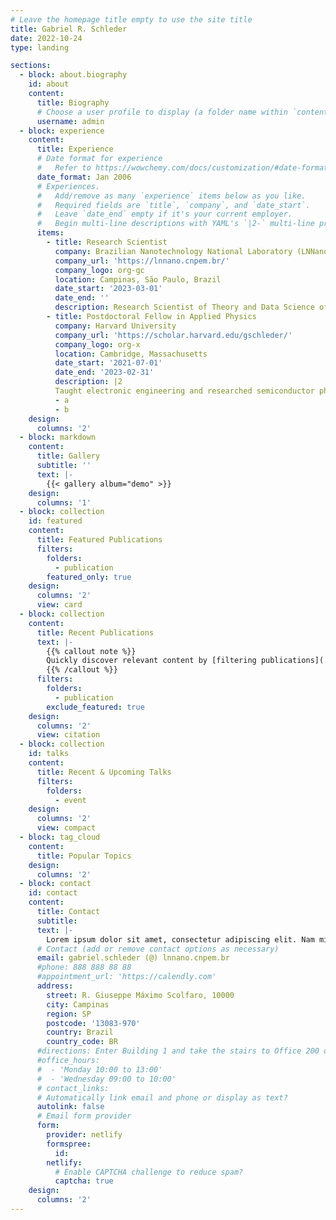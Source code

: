 ```yaml
---
# Leave the homepage title empty to use the site title
title: Gabriel R. Schleder
date: 2022-10-24
type: landing

sections:
  - block: about.biography
    id: about
    content:
      title: Biography
      # Choose a user profile to display (a folder name within `content/authors/`)
      username: admin
  - block: experience
    content:
      title: Experience
      # Date format for experience
      #   Refer to https://wowchemy.com/docs/customization/#date-format
      date_format: Jan 2006
      # Experiences.
      #   Add/remove as many `experience` items below as you like.
      #   Required fields are `title`, `company`, and `date_start`.
      #   Leave `date_end` empty if it's your current employer.
      #   Begin multi-line descriptions with YAML's `|2-` multi-line prefix.
      items:
        - title: Research Scientist
          company: Brazilian Nanotechnology National Laboratory (LNNano/CNPEM)
          company_url: 'https://lnnano.cnpem.br/'
          company_logo: org-gc
          location: Campinas, São Paulo, Brazil
          date_start: '2023-03-01'
          date_end: ''
          description: Research Scientist of Theory and Data Science of Nanomaterials
        - title: Postdoctoral Fellow in Applied Physics
          company: Harvard University
          company_url: 'https://scholar.harvard.edu/gschleder/'
          company_logo: org-x
          location: Cambridge, Massachusetts
          date_start: '2021-07-01'
          date_end: '2023-02-31'
          description: |2
          Taught electronic engineering and researched semiconductor physics.
          - a
          - b
    design:
      columns: '2'
  - block: markdown
    content:
      title: Gallery
      subtitle: ''
      text: |-
        {{< gallery album="demo" >}}
    design:
      columns: '1'
  - block: collection
    id: featured
    content:
      title: Featured Publications
      filters:
        folders:
          - publication
        featured_only: true
    design:
      columns: '2'
      view: card
  - block: collection
    content:
      title: Recent Publications
      text: |-
        {{% callout note %}}
        Quickly discover relevant content by [filtering publications](./publication/).
        {{% /callout %}}
      filters:
        folders:
          - publication
        exclude_featured: true
    design:
      columns: '2'
      view: citation
  - block: collection
    id: talks
    content:
      title: Recent & Upcoming Talks
      filters:
        folders:
          - event
    design:
      columns: '2'
      view: compact
  - block: tag_cloud
    content:
      title: Popular Topics
    design:
      columns: '2'
  - block: contact
    id: contact
    content:
      title: Contact
      subtitle:
      text: |-
        Lorem ipsum dolor sit amet, consectetur adipiscing elit. Nam mi diam, venenatis ut magna et, vehicula efficitur enim.
      # Contact (add or remove contact options as necessary)
      email: gabriel.schleder (@) lnnano.cnpem.br
      #phone: 888 888 88 88
      #appointment_url: 'https://calendly.com'
      address:
        street: R. Giuseppe Máximo Scolfaro, 10000
        city: Campinas
        region: SP
        postcode: '13083-970'
        country: Brazil
        country_code: BR
      #directions: Enter Building 1 and take the stairs to Office 200 on Floor 2
      #office_hours:
      #  - 'Monday 10:00 to 13:00'
      #  - 'Wednesday 09:00 to 10:00'
      # contact_links:
      # Automatically link email and phone or display as text?
      autolink: false
      # Email form provider
      form:
        provider: netlify
        formspree:
          id:
        netlify:
          # Enable CAPTCHA challenge to reduce spam?
          captcha: true
    design:
      columns: '2'
---
```

